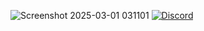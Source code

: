 ![Screenshot 2025-03-01 031101](https://github.com/user-attachments/assets/23a13658-5c36-4fec-81f0-efe0a9264764)
[![Discord](https://img.shields.io/discord/1006372235172384849.svg?style=for-the-badge)](https://discord.gg/ENB7RbxVZE)
